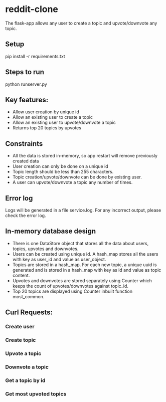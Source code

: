 # reddit-clone

The flask-app allows any user to create a topic and upvote/downvote any topic.

## Setup

pip install -r requirements.txt

## Steps to run

python runserver.py

## Key features:

* Allow user creation by unique id
* Allow an existing user to create a topic
* Allow an existing user to upvote/downvote a topic
* Returns top 20 topics by upvotes

## Constraints

* All the data is stored in-memory, so app restart will remove previously created data
* User creation can only be done on a unique id
* Topic length should be less than 255 characters.
* Topic creation/upvote/downvote can be done by existing user.
* A user can upvote/downvote a topic any number of times.

## Error log

Logs will be generated in a file service.log. For any incorrect output, please check the error log.

## In-memory database design

* There is one DataStore object that stores all the data about users, topics, upvotes and downvotes.
* Users can be created using unique id. A hash_map stores all the users with key as user_id and value as user_object.
* Topics are stored in a hash_map. For each new topic, a unique uuid is generated and is stored in a hash_map with key as id and value as topic content. 
* Upvotes and downvotes are stored separately using Counter which keeps the count of upvotes/downvotes against topic_id.
* Top 20 topics are displayed using Counter inbuilt function most_common.

## Curl Requests:

### Create user


### Create topic

### Upvote a topic


### Downvote a topic

### Get a topic by id

### Get most upvoted topics
